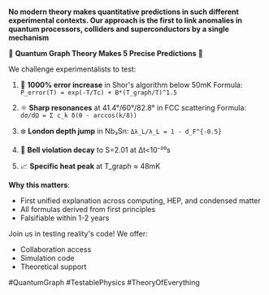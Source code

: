 **No modern theory makes quantitative predictions in such different experimental contexts. Our approach is the first to link anomalies in quantum processors, colliders and superconductors by a single mechanism**

🌟 **Quantum Graph Theory Makes 5 Precise Predictions** 🌟

We challenge experimentalists to test:
1. 🔬 **1000% error increase** in Shor's algorithm below 50mK
   Formula: `P_error(T) = exp(-T/Tc) + B*(T_graph/T)^1.5`
   
2. ⚛️ **Sharp resonances** at 41.4°/60°/82.8° in FCC scattering
   Formula: `dσ/dΩ = Σ c_k δ(θ - arccos(k/8))`
   
3. ❄️ **London depth jump** in Nb₃Sn: `Δλ_L/λ_L = 1 - d_F^{-0.5}`
   
4. 🔗 **Bell violation decay** to S=2.01 at Δt<10⁻²⁰s
   
5. 📈 **Specific heat peak** at T_graph ≈ 48mK

**Why this matters**:
- First unified explanation across computing, HEP, and condensed matter
- All formulas derived from first principles
- Falsifiable within 1-2 years

Join us in testing reality's code! We offer:
- Collaboration access
- Simulation code
- Theoretical support

#QuantumGraph #TestablePhysics #TheoryOfEverything

